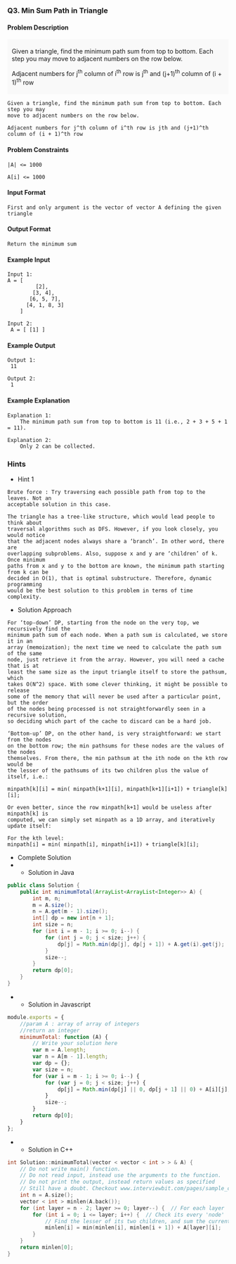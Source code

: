 ### Q3. Min Sum Path in Triangle
#### Problem Description
<div style="background-color: #f9f9f9; padding: 5px 10px;">
    <p>Given a triangle, find the minimum path sum from top to bottom. Each step you 
    may move to adjacent numbers on the row below.</p>
    <p>Adjacent numbers for j<sup>th</sup> column of i<sup>th</sup> row 
    is j<sup>th</sup> and (j+1)<sup>th</sup> column of (i + 1)<sup>th</sup> row</p>
</div>

```text
Given a triangle, find the minimum path sum from top to bottom. Each step you may 
move to adjacent numbers on the row below.

Adjacent numbers for j^th column of i^th row is jth and (j+1)^th column of (i + 1)^th row
```
#### Problem Constraints
```text
|A| <= 1000

A[i] <= 1000
```
#### Input Format
```text
First and only argument is the vector of vector A defining the given triangle
```
#### Output Format
```text
Return the minimum sum
```
#### Example Input
```text
Input 1:
A = [ 
         [2],
        [3, 4],
       [6, 5, 7],
      [4, 1, 8, 3]
    ]

Input 2:
 A = [ [1] ]
```
#### Example Output
```text
Output 1:
 11

Output 2:
 1
```
#### Example Explanation
```text
Explanation 1:
    The minimum path sum from top to bottom is 11 (i.e., 2 + 3 + 5 + 1 = 11).

Explanation 2:
    Only 2 can be collected.
```
### Hints
* Hint 1
```text
Brute force : Try traversing each possible path from top to the leaves. Not an 
acceptable solution in this case.

The triangle has a tree-like structure, which would lead people to think about 
traversal algorithms such as DFS. However, if you look closely, you would notice 
that the adjacent nodes always share a ‘branch’. In other word, there are 
overlapping subproblems. Also, suppose x and y are ‘children’ of k. Once minimum 
paths from x and y to the bottom are known, the minimum path starting from k can be 
decided in O(1), that is optimal substructure. Therefore, dynamic programming 
would be the best solution to this problem in terms of time complexity.
```
* Solution Approach
```text
For ‘top-down’ DP, starting from the node on the very top, we recursively find the 
minimum path sum of each node. When a path sum is calculated, we store it in an 
array (memoization); the next time we need to calculate the path sum of the same 
node, just retrieve it from the array. However, you will need a cache that is at 
least the same size as the input triangle itself to store the pathsum, which 
takes O(N^2) space. With some clever thinking, it might be possible to release 
some of the memory that will never be used after a particular point, but the order 
of the nodes being processed is not straightforwardly seen in a recursive solution, 
so deciding which part of the cache to discard can be a hard job.

‘Bottom-up’ DP, on the other hand, is very straightforward: we start from the nodes 
on the bottom row; the min pathsums for these nodes are the values of the nodes 
themselves. From there, the min pathsum at the ith node on the kth row would be 
the lesser of the pathsums of its two children plus the value of itself, i.e.:

minpath[k][i] = min( minpath[k+1][i], minpath[k+1][i+1]) + triangle[k][i];

Or even better, since the row minpath[k+1] would be useless after minpath[k] is 
computed, we can simply set minpath as a 1D array, and iteratively update itself:

For the kth level:
minpath[i] = min( minpath[i], minpath[i+1]) + triangle[k][i];
```
* Complete Solution
* * Solution in Java
```java
public class Solution {
    public int minimumTotal(ArrayList<ArrayList<Integer>> A) {
        int m, n;
        m = A.size();
        n = A.get(m - 1).size();
        int[] dp = new int[n + 1];
        int size = n;
        for (int i = m - 1; i >= 0; i--) {
            for (int j = 0; j < size; j++) {
                dp[j] = Math.min(dp[j], dp[j + 1]) + A.get(i).get(j);
            }
            size--;
        }
        return dp[0];
    }
}
```
* * Solution in Javascript
```javascript
module.exports = {
    //param A : array of array of integers
    //return an integer
    minimumTotal: function (A) {
        // Write your solution here 
        var m = A.length;
        var n = A[m - 1].length;
        var dp = {};
        var size = n;
        for (var i = m - 1; i >= 0; i--) {
            for (var j = 0; j < size; j++) {
                dp[j] = Math.min(dp[j] || 0, dp[j + 1] || 0) + A[i][j];
            }
            size--;
        }
        return dp[0];
    }
};
```
* * Solution in C++
```cpp
int Solution::minimumTotal(vector < vector < int > > & A) {
    // Do not write main() function.
    // Do not read input, instead use the arguments to the function.
    // Do not print the output, instead return values as specified
    // Still have a doubt. Checkout www.interviewbit.com/pages/sample_codes/ for more details
    int n = A.size();
    vector < int > minlen(A.back());
    for (int layer = n - 2; layer >= 0; layer--) {  // For each layer
        for (int i = 0; i <= layer; i++) {  // Check its every 'node'
            // Find the lesser of its two children, and sum the current value in the triangle with it.
            minlen[i] = min(minlen[i], minlen[i + 1]) + A[layer][i];
        }
    }
    return minlen[0];
}
```

